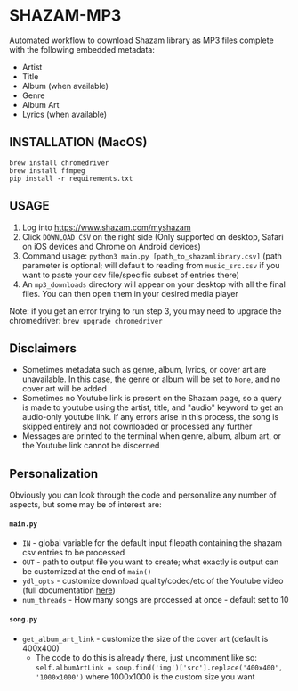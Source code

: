 # SHAZAM-MP3

Automated workflow to download Shazam library as MP3 files complete with the following embedded metadata:
* Artist
* Title
* Album (when available)
* Genre
* Album Art
* Lyrics (when available)

## INSTALLATION (MacOS)

```
brew install chromedriver
brew install ffmpeg
pip install -r requirements.txt
```

## USAGE
1. Log into https://www.shazam.com/myshazam
2. Click `DOWNLOAD CSV` on the right side (Only supported on desktop, Safari on iOS devices and Chrome on Android devices)
3. Command usage: `python3 main.py [path_to_shazamlibrary.csv]` (path parameter is optional; will default to reading from `music_src.csv` if you want to paste your csv file/specific subset of entries there)
4. An `mp3_downloads` directory will appear on your desktop with all the final files. You can then open them in your desired media player

Note: if you get an error trying to run step 3, you may need to upgrade the chromedriver: `brew upgrade chromedriver`

## Disclaimers
* Sometimes metadata such as genre, album, lyrics, or cover art are unavailable. In this case, the genre or album will be set to `None`, and no cover art will be added
* Sometimes no Youtube link is present on the Shazam page, so a query is made to youtube using the artist, title, and "audio" keyword to get an audio-only youtube link. If any errors arise in this process, the song is skipped entirely and not downloaded or processed any further
* Messages are printed to the terminal when genre, album, album art, or the Youtube link cannot be discerned


## Personalization
Obviously you can look through the code and personalize any number of aspects, but some may be of interest are:

#### `main.py`
* `IN` - global variable for the default input filepath containing the shazam csv entries to be processed
* `OUT` - path to output file you want to create; what exactly is output can be customized at the end of `main()`
* `ydl_opts` - customize download quality/codec/etc of the Youtube video (full documentation [here](https://github.com/ytdl-org/youtube-dl/blob/master/README.md#options))
* `num_threads` - How many songs are processed at once - default set to 10

#### `song.py`
* `get_album_art_link` - customize the size of the cover art (default is 400x400)
    * The code to do this is already there, just uncomment like so: `self.albumArtLink = soup.find('img')['src'].replace('400x400', '1000x1000')` where 1000x1000 is the custom size you want
